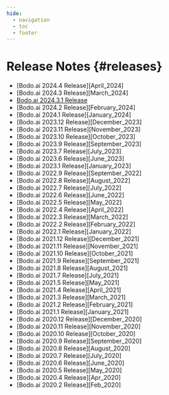 ```yaml
---
hide:
  - navigation
  - toc
  - footer
---
```


# Release Notes {#releases}

-   [Bodo.ai 2024.4 Release][April_2024]
-   [Bodo.ai 2024.3 Release][March_2024]
  -   [Bodo.ai 2024.3.1 Release](March_2024.md#bodo-202431-release)
-   [Bodo.ai 2024.2 Release][February_2024]
-   [Bodo.ai 2024.1 Release][January_2024]
-   [Bodo.ai 2023.12 Release][December_2023]
-   [Bodo.ai 2023.11 Release][November_2023]
-   [Bodo.ai 2023.10 Release][October_2023]
-   [Bodo.ai 2023.9 Release][September_2023]
-   [Bodo.ai 2023.7 Release][July_2023]
-   [Bodo.ai 2023.6 Release][June_2023]
-   [Bodo.ai 2023.1 Release][January_2023]
-   [Bodo.ai 2022.9 Release][September_2022]
-   [Bodo.ai 2022.8 Release][August_2022]
-   [Bodo.ai 2022.7 Release][July_2022]
-   [Bodo.ai 2022.6 Release][June_2022]
-   [Bodo.ai 2022.5 Release][May_2022]
-   [Bodo.ai 2022.4 Release][April_2022]
-   [Bodo.ai 2022.3 Release][March_2022]
-   [Bodo.ai 2022.2 Release][February_2022]
-   [Bodo.ai 2022.1 Release][January_2022]
-   [Bodo.ai 2021.12 Release][December_2021]
-   [Bodo.ai 2021.11 Release][November_2021]
-   [Bodo.ai 2021.10 Release][October_2021]
-   [Bodo.ai 2021.9 Release][September_2021]
-   [Bodo.ai 2021.8 Release][August_2021]
-   [Bodo.ai 2021.7 Release][July_2021]
-   [Bodo.ai 2021.5 Release][May_2021]
-   [Bodo.ai 2021.4 Release][April_2021]
-   [Bodo.ai 2021.3 Release][March_2021]
-   [Bodo.ai 2021.2 Release][February_2021]
-   [Bodo.ai 2021.1 Release][January_2021]
-   [Bodo.ai 2020.12 Release][December_2020]
-   [Bodo.ai 2020.11 Release][November_2020]
-   [Bodo.ai 2020.10 Release][October_2020]
-   [Bodo.ai 2020.9 Release][September_2020]
-   [Bodo.ai 2020.8 Release][August_2020]
-   [Bodo.ai 2020.7 Release][July_2020]
-   [Bodo.ai 2020.6 Release][June_2020]
-   [Bodo.ai 2020.5 Release][May_2020]
-   [Bodo.ai 2020.4 Release][Apr_2020]
-   [Bodo.ai 2020.2 Release][Feb_2020]
